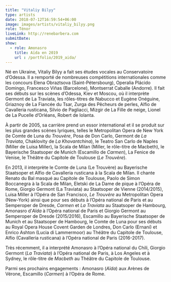 ```yaml
---
title: "Vitaliy Bilyy"
type: artists
date: 2018-07-12T16:59:54+06:00
image: images/artists/vitaliy_bilyy.png
role: Ténor
liveLink: http://renebarbera.com
submitDate: 
show:
  - role: Amonasro
    title: Aïda en 2019
    url : /portfolio/2019_aida/
---
```


Né en Ukraine, Vitaliy Bilyy a fait ses études vocales au Conservatoire d’Odessa. Il a remporté de nombreuses compétitions internationales comme les concours Elena Obraztsova (Saint-Pétersbourg), Operalia Plácido Domingo, Francesco Viñas (Barcelone), Montserrat Caballe (Andorre). Il fait ses débuts sur les scènes d’Odessa, Kiev et Moscou, où il interprète Germont de La Traviata, les rôles-titres de Nabucco et Eugène Onéguine, Griaznoy de La Fiancée du Tsar, Zurga des Pêcheurs de perles, Alfio de Cavalleria rusticana, Silvio de Pagliacci, Mizgir de La Fille de neige, Lionel de La Pucelle d’Orléans, Robert de Iolanta.

À partir de 2005, sa carrière prend un essor international et il se produit sur les plus grandes scènes lyriques, telles le Metropolitan Opera de New York (le Comte de Luna du *Trouvère*, Posa de Don Carlo, Germont de *La Traviata*, Chaklovity de *La Khovantchina*), le Teatro San Carlo de Naples (Miller de Luisa Miller), la Scala de Milan (Miller, le rôle-titre de Macbeth), le Bayerische Staatsoper de Munich (Escamillo de *Carmen*), La Fenice de Venise, le Théâtre du Capitole de Toulouse (*Le Trouvère*).

En 2013, il interprète le Comte de Luna (Le Trouvère) au Bayerische Staatsoper et Alfio de Cavalleria rusticana à la Scala de Milan. Il chante Renato du Bal masqué au Capitole de Toulouse, Paolo de Simon Boccanegra à la Scala de Milan, Eletski de La Dame de pique à l’Opéra de Rome, Giorgio Germont (La Traviata) au Staatsoper de Vienne (2014/2015), Luisa Miller à l’Opéra de San Francisco, *Le Trouvère* au Metropolitan Opera (New-York) ainsi que pour ses débuts à l’Opéra national de Paris et au Semperoper de Dresde, *Carmen* et *La Traviata* au Staatsoper de Hambourg, Amonasro d’*Aïda* à l’Opéra national de Paris et Giorgio Germont au Semperoper de Dresde (2015/2016), Escamillo au Bayerische Staatsoper de Munich et au Staatsoper de Hambourg, le Comte de Luna pour ses débuts au Royal Opera House Covent Garden de Londres, Don Carlo (Ernani) et Enrico Ashton (Lucia di Lammermoor) au Théâtre du Capitole de Toulouse, Alfio (Cavalleria rusticana) à l’Opéra national de Paris (2016-2017).

Très récemment, il a interprété Amonasro à l’Opéra national du Chili, Giorgio Germont (*La Traviata*) à l’Opéra national de Paris, à Los Angeles et à Sydney, le rôle-titre de *Macbeth* au Théâtre du Capitole de Toulouse.

Parmi ses prochains engagements : Amonasro (*Aïda*) aux Arènes de Vérone, Escamillo (*Carmen*) à l’Opéra de Rome.
